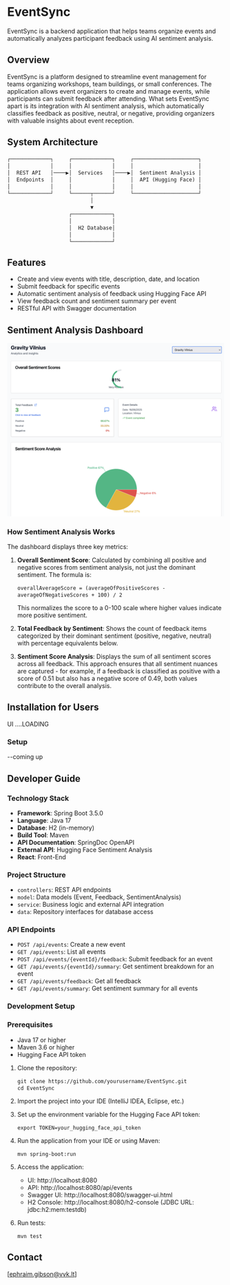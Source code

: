 # EventSync

EventSync is a backend application that helps teams organize events and automatically analyzes participant feedback using AI sentiment analysis.

## Overview

EventSync is a platform designed to streamline event management for teams organizing workshops, team buildings, or small conferences. The application allows event organizers to create and manage events, while participants can submit feedback after attending. What sets EventSync apart is its integration with AI sentiment analysis, which automatically classifies feedback as positive, neutral, or negative, providing organizers with valuable insights about event reception.

## System Architecture

```
┌─────────────┐     ┌─────────────┐     ┌─────────────────────┐
│             │     │             │     │                     │
│  REST API   │────▶│  Services   │────▶│  Sentiment Analysis │
│  Endpoints  │     │             │     │  API (Hugging Face) │
│             │     │             │     │                     │
└─────────────┘     └──────┬──────┘     └─────────────────────┘
                           │
                           ▼
                    ┌─────────────┐
                    │             │
                    │  H2 Database│
                    │             │
                    └─────────────┘
```

## Features

- Create and view events with title, description, date, and location
- Submit feedback for specific events
- Automatic sentiment analysis of feedback using Hugging Face API
- View feedback count and sentiment summary per event
- RESTful API with Swagger documentation

## Sentiment Analysis Dashboard

![Sentiment Analysis Dashboard](images/Screenshot.png)

### How Sentiment Analysis Works

The dashboard displays three key metrics:

1. **Overall Sentiment Score**: Calculated by combining all positive and negative scores from sentiment analysis, not just the dominant sentiment. The formula is:
   ```
   overallAverageScore = (averageOfPositiveScores - averageOfNegativeScores + 100) / 2
   ```
   This normalizes the score to a 0-100 scale where higher values indicate more positive sentiment.

2. **Total Feedback by Sentiment**: Shows the count of feedback items categorized by their dominant sentiment (positive, negative, neutral) with percentage equivalents below.

3. **Sentiment Score Analysis**: Displays the sum of all sentiment scores across all feedback. This approach ensures that all sentiment nuances are captured - for example, if a feedback is classified as positive with a score of 0.51 but also has a negative score of 0.49, both values contribute to the overall analysis.


## Installation for Users

UI ....LOADING
### Setup

--coming up

## Developer Guide

### Technology Stack

- **Framework**: Spring Boot 3.5.0
- **Language**: Java 17
- **Database**: H2 (in-memory)
- **Build Tool**: Maven
- **API Documentation**: SpringDoc OpenAPI
- **External API**: Hugging Face Sentiment Analysis
- **React**: Front-End

### Project Structure

- `controllers`: REST API endpoints
- `model`: Data models (Event, Feedback, SentimentAnalysis)
- `service`: Business logic and external API integration
- `data`: Repository interfaces for database access

### API Endpoints

- `POST /api/events`: Create a new event
- `GET /api/events`: List all events
- `POST /api/events/{eventId}/feedback`: Submit feedback for an event
- `GET /api/events/{eventId}/summary`: Get sentiment breakdown for an event
- `GET /api/events/feedback`: Get all feedback
- `GET /api/events/summary`: Get sentiment summary for all events

### Development Setup

### Prerequisites

- Java 17 or higher
- Maven 3.6 or higher
- Hugging Face API token


1. Clone the repository:
   ```
   git clone https://github.com/yourusername/EventSync.git
   cd EventSync
   ```

2. Import the project into your IDE (IntelliJ IDEA, Eclipse, etc.)

3. Set up the environment variable for the Hugging Face API token:
   ```
   export TOKEN=your_hugging_face_api_token
   ```

4. Run the application from your IDE or using Maven:
   ```
   mvn spring-boot:run
   ```

5. Access the application:
   - UI: http://localhost:8080
   - API: http://localhost:8080/api/events
   - Swagger UI: http://localhost:8080/swagger-ui.html
   - H2 Console: http://localhost:8080/h2-console (JDBC URL: jdbc:h2:mem:testdb)

6. Run tests:
   ```
   mvn test
   ```


## Contact

[ephraim.gibson@vvk.lt]
